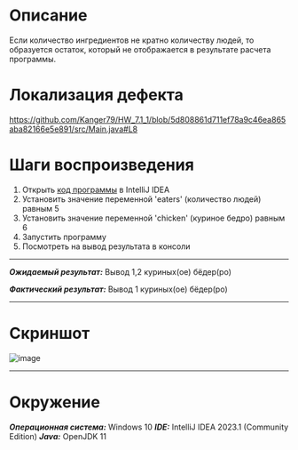 # Описание
Если количество ингредиентов не кратно количеству людей, то образуется остаток, который не отображается в результате расчета программы.

# Локализация дефекта
https://github.com/Kanger79/HW_7.1_1/blob/5d808861d711ef78a9c46ea865aba82166e5e891/src/Main.java#L8

# Шаги воспроизведения

1. Открыть [код программы](https://github.com/Kanger79/HW_7.1_1/blob/main/src/Main.java) в IntelliJ IDEA
2. Установить значение переменной 'eaters' (количество людей) равным 5
3. Установить значение переменной 'chicken' (куриное бедро) равным 6
4. Запустить программу
5. Посмотреть на вывод результата в консоли

***
***Ожидаемый результат:*** Вывод 1,2 куриных(ое) бёдер(ро)

***Фактический результат:*** Вывод 1 куриных(ое) бёдер(ро)
***
# Скриншот
![image](https://user-images.githubusercontent.com/127352228/229197336-ed344993-e6d9-42ed-b6a2-f6799f59eeca.png)

***
# Окружение
***Операционная система:*** Windows 10
***IDE:*** IntelliJ IDEA 2023.1 (Community Edition)
***Java:*** OpenJDK 11
